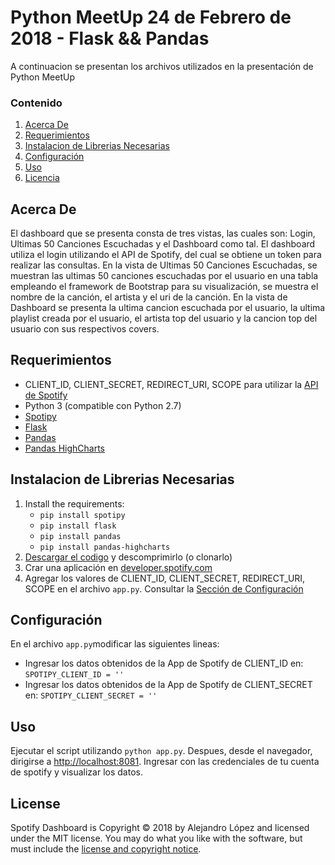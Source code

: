 # Python MeetUp 24 de Febrero de 2018 - Flask && Pandas
A continuacion se presentan los archivos utilizados en la presentación de Python MeetUp

### Contenido
1. [Acerca De](#acerca-de)
2. [Requerimientos](#requerimientos)
3. [Instalacion de Librerias Necesarias](#instalacion-de-librerias-necesarias)
4. [Configuración](#configuraci%C3%B3n)
5. [Uso](#uso)
6. [Licencia](#license)

## Acerca De
El dashboard que se presenta consta de tres vistas, las cuales son: Login, Ultimas 50 Canciones Escuchadas y el Dashboard como tal. El dashboard utiliza el login utilizando el API de Spotify, del cual se obtiene un token para realizar las consultas.
En la vista de Ultimas 50 Canciones Escuchadas, se muestran las ultimas 50 canciones escuchadas por el usuario en una tabla empleando el framework de Bootstrap para su visualización, se muestra el nombre de la canción, el artista y el uri de la canción.
En la vista de Dashboard se presenta la ultima cancion escuchada por el usuario, la ultima playlist creada por el usuario, el artista top del usuario y la cancion top del usuario con sus respectivos covers.

## Requerimientos
- CLIENT_ID, CLIENT_SECRET, REDIRECT_URI, SCOPE para utilizar la [API de Spotify](http://developer.spotify.com)
- Python 3 (compatible con Python 2.7)
- [Spotipy](http://spotipy.readthedocs.io/en/latest/)
- [Flask](http://flask.pocoo.org/)
- [Pandas](http://pandas.pydata.org/)
- [Pandas HighCharts](https://pypi.python.org/pypi/pandas-highcharts/)

## Instalacion de Librerias Necesarias
1. Install the requirements:
    - `pip install spotipy`
    - `pip install flask`
    - `pip install pandas`
    - `pip install pandas-highcharts`
2. [Descargar el codigo][source] y descomprimirlo (o clonarlo)
3. Crar una aplicación en [developer.spotify.com](developer.spotify.com)
4. Agregar los valores de CLIENT_ID, CLIENT_SECRET, REDIRECT_URI, SCOPE en el archivo `app.py`. Consultar la [Sección de Configuración](#configuraci%C3%B3n)

[source]: https://github.com/aleva90/Python-MeetUp-Flask-Febrero-2018/archive/master.zip

## Configuración
En el archivo `app.py`modificar las siguientes lineas:
- Ingresar los datos obtenidos de la App de Spotify de CLIENT_ID en: `SPOTIPY_CLIENT_ID = ''`
- Ingresar los datos obtenidos de la App de Spotify de CLIENT_SECRET en: `SPOTIPY_CLIENT_SECRET = ''`

## Uso
Ejecutar el script utilizando `python app.py`. Despues, desde el navegador, dirigirse a [http://localhost:8081](http://localhost:8081). Ingresar con las credenciales de tu cuenta de spotify y visualizar los datos.

## License
Spotify Dashboard is Copyright © 2018 by Alejandro López and licensed under the MIT license. You may do what you like with the software, but must include the [license and copyright notice](https://github.com/aleva90/Python-MeetUp-Flask-Febrero-2018/blob/master/LICENSE).
